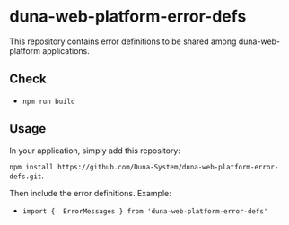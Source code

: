 # duna-web-platform-error-defs

This repository contains error definitions to be shared among duna-web-platform applications.

## Check

-   `npm run build`

## Usage

In your application, simply add this repository:

`npm install https://github.com/Duna-System/duna-web-platform-error-defs.git`.

Then include the error definitions. Example:

-   `import {  ErrorMessages } from 'duna-web-platform-error-defs'`
